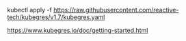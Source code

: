 kubectl apply -f https://raw.githubusercontent.com/reactive-tech/kubegres/v1.7/kubegres.yaml

https://www.kubegres.io/doc/getting-started.html